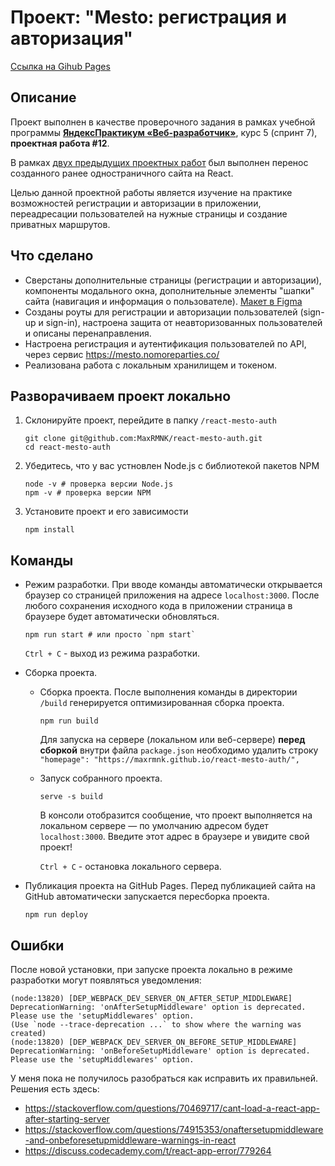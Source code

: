# Проект: "Mesto: регистрация и авторизация"
[Ссылка на Gihub Pages](https://maxrmnk.github.io/react-mesto-auth/)

## Описание
Проект выполнен в качестве проверочного задания в рамках учебной программы **[ЯндексПрактикум «Веб-разработчик»](https://practicum.yandex.ru/web/)**, курс 5 (спринт 7), **проектная работа #12**.

В рамках [двух предыдущих проектных работ](https://github.com/MaxRMNK/mesto-react) был выполнен перенос созданного ранее одностраничного сайта на React.

Целью данной проектной работы является изучение на практике возможностей регистрации и авторизации в приложении, переадресации пользователей на нужные страницы и создание приватных маршрутов.

## Что сделано
  * Сверстаны дополнительные страницы (регистрации и авторизации), компоненты модального окна, дополнительные элементы "шапки" сайта (навигация и информация о пользователе). [Макет в Figma](https://www.figma.com/file/5H3gsn5lIGPwzBPby9jAOo/Sprint-14-RU?node-id=0%3A1)
  * Созданы роуты для регистрации и авторизации пользователей (sign-up и sign-in), настроена защита от неавторизованных пользователей и описаны перенаправления.
  * Настроена регистрация и аутентификация пользователей по API, через сервис https://mesto.nomoreparties.co/
  * Реализована работа с локальным хранилищем и токеном.

## Разворачиваем проект локально
1. Склонируйте проект, перейдите в папку `/react-mesto-auth`
    ```shell
    git clone git@github.com:MaxRMNK/react-mesto-auth.git
    cd react-mesto-auth
    ```
2. Убедитесь, что у вас устновлен Node.js с библиотекой пакетов NPM
    ```shell
    node -v # проверка версии Node.js
    npm -v # проверка версии NPM
    ```
3. Установите проект и его зависимости
    ```shell
    npm install
    ```
## Команды
* Режим разработки. При вводе команды автоматически открывается браузер со страницей приложения на адресе `localhost:3000`. После любого сохранения исходного кода в приложении страница в браузере будет автоматически обновляться.
    ```shell
    npm run start # или просто `npm start`
    ```
    `Ctrl + C` - выход из режима разработки.

* Сборка проекта.
  - Сборка проекта. После выполнения команды в директории `/build` генерируется оптимизированная сборка проекта.
    ```shell
    npm run build
    ```
    Для запуска на сервере (локальном или веб-сервере) **перед сборкой** внутри файла `package.json` необходимо удалить строку `"homepage": "https://maxrmnk.github.io/react-mesto-auth/",`

  - Запуск собранного проекта.
    ```shell
    serve -s build
    ```
    В консоли отобразится сообщение, что проект выполняется на локальном сервере — по умолчанию адресом будет `localhost:3000`. Введите этот адрес в браузере и увидите свой проект!

    `Ctrl + C` - остановка локального сервера.

* Публикация проекта на GitHub Pages. Перед публикацией сайта на GitHub автоматически запускается пересборка проекта.
    ```shell
    npm run deploy
    ```

## Ошибки
После новой установки, при запуске проекта локально в режиме разработки могут появляться уведомления:
```shell
(node:13820) [DEP_WEBPACK_DEV_SERVER_ON_AFTER_SETUP_MIDDLEWARE] DeprecationWarning: 'onAfterSetupMiddleware' option is deprecated. Please use the 'setupMiddlewares' option.
(Use `node --trace-deprecation ...` to show where the warning was created)
(node:13820) [DEP_WEBPACK_DEV_SERVER_ON_BEFORE_SETUP_MIDDLEWARE] DeprecationWarning: 'onBeforeSetupMiddleware' option is deprecated. Please use the 'setupMiddlewares' option.
```

У меня пока не получилось разобраться как исправить их правильней. Решения есть здесь:
* https://stackoverflow.com/questions/70469717/cant-load-a-react-app-after-starting-server
* https://stackoverflow.com/questions/74915353/onaftersetupmiddleware-and-onbeforesetupmiddleware-warnings-in-react
* https://discuss.codecademy.com/t/react-app-error/779264
